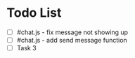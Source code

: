 
# Todo List

- [ ] #chat.js - fix message not showing up
- [ ] #chat.js - add send message function
- [ ] Task 3